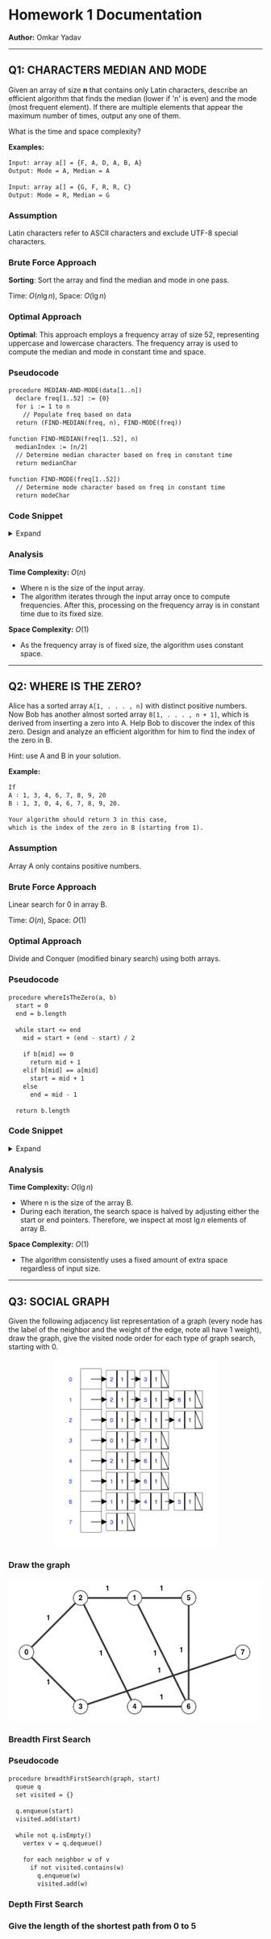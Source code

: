 # Homework 1 Documentation
**Author:** Omkar Yadav

---

## Q1: CHARACTERS MEDIAN AND MODE

Given an array of size **n** that contains only Latin characters, describe an efficient algorithm that finds the median (lower if 'n' is even) and the mode (most frequent element). If there are multiple elements that appear the maximum number of times, output any one of them.

What is the time and space complexity?

**Examples:**
```
Input: array a[] = {F, A, D, A, B, A}  
Output: Mode = A, Median = A

Input: array a[] = {G, F, R, R, C}  
Output: Mode = R, Median = G
```

### Assumption 
Latin characters refer to ASCII characters and exclude UTF-8 special characters.

### Brute Force Approach
**Sorting**: Sort the array and find the median and mode in one pass.

Time: $O(n\lg n)$, Space: $O(\lg n)$ 


### Optimal Approach
**Optimal**: This approach employs a frequency array of size 52, representing uppercase and lowercase characters. The frequency array is used to compute the median and mode in constant time and space.

### Pseudocode
```text
procedure MEDIAN-AND-MODE(data[1..n])
  declare freq[1..52] := {0}
  for i := 1 to n
    // Populate freq based on data
  return (FIND-MEDIAN(freq, n), FIND-MODE(freq))

function FIND-MEDIAN(freq[1..52], n)
  medianIndex := ⌈n/2⌉
  // Determine median character based on freq in constant time
  return medianChar

function FIND-MODE(freq[1..52])
  // Determine mode character based on freq in constant time
  return modeChar
```



### Code Snippet
<details>
<summary>Expand</summary>

```cpp
class Question1 {
public:
    pair<char, char> charactersMedianAndMode(const vector<char>& data) {
        vector<int> freq(52);
        for(char c: data) {
            if(c >= 'a' and c <= 'z') freq[c - 'a']++;
            else if(c >= 'A' and c <= 'Z') freq[c - 'A' + 26]++;
        }
        return {getMedian(freq, (int) data.size()), getMode(freq)};
    }

    char getMedian(vector<int>& freq, int n) {
        int medianIndex = (n % 2 == 0) ? (n / 2) - 1 : n / 2;
        int cumulativeFreq = 0;
        int median = 0;

        for(int i = 0; i < freq.size(); i++) {
            cumulativeFreq += freq[i];
            if(cumulativeFreq > medianIndex) {
                median = i;
                break;
            }
        }

        return median < 26 ? median + 'a' : median - 26 + 'A';
    }

    char getMode(vector<int>& freq) {
        int modeCount = 0;
        int modeIndex = 0;

        for(int i = 0; i < freq.size(); i++) {
            if(freq[i] > modeCount) {
                modeCount = freq[i];
                modeIndex = i;
            }
        }

        return modeIndex < 26 ? modeIndex + 'a' : modeIndex - 26 + 'A';
    }
};
```
</details>

### Analysis
**Time Complexity:** $O(n)$
- Where n is the size of the input array. 
- The algorithm iterates through the input array once to compute frequencies. After this, processing on the frequency array is in constant time due to its fixed size.

**Space Complexity:** $O(1)$
- As the frequency array is of fixed size, the algorithm uses constant space.

---

## Q2: WHERE IS THE ZERO?
Alice has a sorted array `A[1, . . . , n]` with distinct positive numbers. Now Bob has another almost
sorted array `B[1, . . . , n + 1]`, which is derived from inserting a zero into A. Help Bob to discover
the index of this zero. Design and analyze an efficient algorithm for him to find the index of the
zero in B. 

Hint: use A and B in your solution.

**Example:**
```
If
A ∶ 1, 3, 4, 6, 7, 8, 9, 20
B ∶ 1, 3, 0, 4, 6, 7, 8, 9, 20.

Your algorithm should return 3 in this case, 
which is the index of the zero in B (starting from 1).
```

### Assumption
Array A only contains positive numbers.

### Brute Force Approach
Linear search for 0 in array B.

Time: $O(n)$, Space: $O(1)$

### Optimal Approach
Divide and Conquer (modified binary search) using both arrays.

### Pseudocode

```text
procedure whereIsTheZero(a, b)
  start = 0
  end = b.length

  while start <= end
    mid = start + (end - start) / 2

    if b[mid] == 0
      return mid + 1
    elif b[mid] == a[mid]
      start = mid + 1
    else
      end = mid - 1

  return b.length
```

### Code Snippet
<details>
<summary>Expand</summary>

```cpp
class Question2 {
public:
    static int whereIsTheZero(vector<int>& a, vector<int>& b) {
        int start = 0, end = (int) b.size();

        while(start <= end) {
            int mid = start + (end - start) / 2;
            if(b[mid] == 0) return mid + 1;
            else if(b[mid] == a[mid]) start = mid + 1;
            else end = mid - 1;
        }

        return (int) b.size();
    }
};
```
</details>

### Analysis
**Time Complexity:** $O(\lg n)$
- Where n is the size of the array B.
- During each iteration, the search space is halved by adjusting either the start or end pointers. Therefore, we inspect at most $\lg n$ elements of array B.

**Space Complexity:** $O(1)$
- The algorithm consistently uses a fixed amount of extra space regardless of input size.

---

## Q3: SOCIAL GRAPH

Given the following adjacency list representation of a graph (every node has the label of the
neighbor and the weight of the edge, note all have 1 weight), draw the graph, give the visited
node order for each type of graph search, starting with 0.

<p align="center">
    <img src="assets/q3_adjacency.png"/>
</p>

### Draw the graph

<img src="assets/q3_draw.png"/>


### Breadth First Search

### Pseudocode

```text
procedure breadthFirstSearch(graph, start)
  queue q
  set visited = {}

  q.enqueue(start)
  visited.add(start)

  while not q.isEmpty()
    vertex v = q.dequeue()

    for each neighbor w of v
      if not visited.contains(w)
        q.enqueue(w)
        visited.add(w)
```

### Depth First Search
### Give the length of the shortest path from 0 to 5




